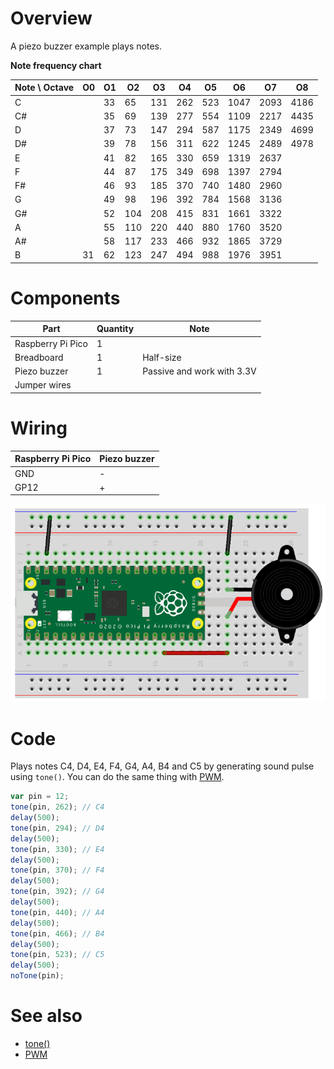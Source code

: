 # Overview

A piezo buzzer example plays notes.

__Note frequency chart__

| Note \ Octave | O0 | O1 | O2  | O3  | O4  | O5  | O6   | O7   | O8   |
| ------------- | -- | -- | --- | --- | --- | --- | ---- | ---- | ---- |
| C             |    | 33 | 65  | 131 | 262 | 523 | 1047 | 2093 | 4186 |
| C#            |    | 35 | 69  | 139 | 277 | 554 | 1109 | 2217 | 4435 |
| D             |    | 37 | 73  | 147 | 294 | 587 | 1175 | 2349 | 4699 |
| D#            |    | 39 | 78  | 156 | 311 | 622 | 1245 | 2489 | 4978 |
| E             |    | 41 | 82  | 165 | 330 | 659 | 1319 | 2637 |      |
| F             |    | 44 | 87  | 175 | 349 | 698 | 1397 | 2794 |      |
| F#            |    | 46 | 93  | 185 | 370 | 740 | 1480 | 2960 |      |
| G             |    | 49 | 98  | 196 | 392 | 784 | 1568 | 3136 |      |
| G#            |    | 52 | 104 | 208 | 415 | 831 | 1661 | 3322 |      |
| A             |    | 55 | 110 | 220 | 440 | 880 | 1760 | 3520 |      |
| A#            |    | 58 | 117 | 233 | 466 | 932 | 1865 | 3729 |      |
| B             | 31 | 62 | 123 | 247 | 494 | 988 | 1976 | 3951 |      |

# Components

| Part               | Quantity  | Note | 
| ------------------ | --------- | ---- |
| Raspberry Pi Pico  | 1         |      |
| Breadboard         | 1         | Half-size  |
| Piezo buzzer       | 1         | Passive and work with 3.3V     |
| Jumper wires       |           |      |

# Wiring

| Raspberry Pi Pico | Piezo buzzer  | 
| ----------------- | ------------- |
| GND               | -             |
| GP12              | +             |

![wiring](https://github.com/kaluma-project/examples/blob/main/buzzer/wiring.png?raw=true)

# Code

Plays notes C4, D4, E4, F4, G4, A4, B4 and C5 by generating sound pulse using `tone()`. You can do the same thing with [PWM](https://kalumajs.org/docs/api/pwm).

```js
var pin = 12;
tone(pin, 262); // C4
delay(500);
tone(pin, 294); // D4
delay(500);
tone(pin, 330); // E4
delay(500);
tone(pin, 370); // F4
delay(500);
tone(pin, 392); // G4
delay(500);
tone(pin, 440); // A4
delay(500);
tone(pin, 466); // B4
delay(500);
tone(pin, 523); // C5
delay(500);
noTone(pin);
```

# See also

- [tone()](https://kalumajs.org/docs/api/analog-io#tone)
- [PWM](https://kalumajs.org/docs/api/pwm)
